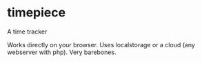 # timepiece
A time tracker

Works directly on your browser. Uses localstorage or a cloud (any webserver with php).
Very barebones.
